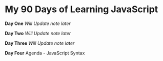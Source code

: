 # My 90 Days of Learning JavaScript 

**Day One**
*Will Update note later* 

**Day Two**
*Will Update note later* 

**Day Three**
*Will Update note later* 

**Day Four**
Agenda - JavaScript Syntax
